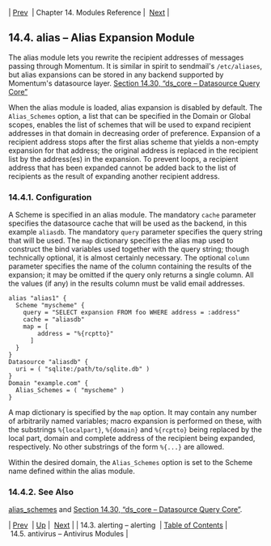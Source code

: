 | [Prev](modules.alerting)  | Chapter 14. Modules Reference |  [Next](modules.antivirus.php) |

## 14.4. alias – Alias Expansion Module

<a class="indexterm" name="idp17659728"></a>

The alias module lets you rewrite the recipient addresses of messages passing through Momentum. It is similar in spirit to sendmail's `/etc/aliases`, but alias expansions can be stored in any backend supported by Momentum's datasource layer. [Section 14.30, “ds_core – Datasource Query Core”](modules.ds_core "14.30. ds_core – Datasource Query Core")

When the alias module is loaded, alias expansion is disabled by default. The `Alias_Schemes` option, a list that can be specified in the Domain or Global scopes, enables the list of schemes that will be used to expand recipient addresses in that domain in decreasing order of preference. Expansion of a recipient address stops after the first alias scheme that yields a non-empty expansion for that address; the original address is replaced in the recipient list by the address(es) in the expansion. To prevent loops, a recipient address that has been expanded cannot be added back to the list of recipients as the result of expanding another recipient address.

### 14.4.1. Configuration

A Scheme is specified in an alias module. The mandatory `cache` parameter specifies the datasource cache that will be used as the backend, in this example `aliasdb`. The mandatory `query` parameter specifies the query string that will be used. The `map` dictionary specifies the alias map used to construct the bind variables used together with the query string; though technically optional, it is almost certainly necessary. The optional `column` parameter specifies the name of the column containing the results of the expansion; it may be omitted if the query only returns a single column. All the values (if any) in the results column must be valid email addresses.

```
alias "alias1" {
  Scheme "myscheme" {
    query = "SELECT expansion FROM foo WHERE address = :address"
    cache = "aliasdb"
    map = [
        address = "%{rcptto}"
      ]
  }
}
Datasource "aliasdb" {
  uri = ( "sqlite:/path/to/sqlite.db" )
}
Domain "example.com" {
  Alias_Schemes = ( "myscheme" )
}
```

A map dictionary is specified by the `map` option. It may contain any number of arbitrarily named variables; macro expansion is performed on these, with the substrings `%{localpart}`, `%{domain}` and `%{rcptto}` being replaced by the local part, domain and complete address of the recipient being expanded, respectively. No other substrings of the form `%{...}` are allowed.

Within the desired domain, the `Alias_Schemes` option is set to the Scheme name defined within the alias module.

### 14.4.2. See Also

[alias_schemes](conf.ref.alias_schemes "alias_schemes") and [Section 14.30, “ds_core – Datasource Query Core”](modules.ds_core.php "14.30. ds_core – Datasource Query Core").

| [Prev](modules.alerting)  | [Up](modules.php) |  [Next](modules.antivirus.php) |
| 14.3. alerting – alerting  | [Table of Contents](index) |  14.5. antivirus – Antivirus Modules |
